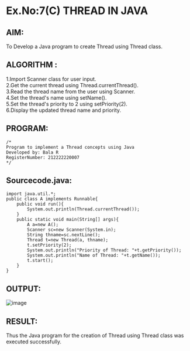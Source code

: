 # Ex.No:7(C)             THREAD IN JAVA
## AIM:
 To Develop a Java program to create Thread using Thread class.

## ALGORITHM :
1.Import Scanner class for user input.  
2.Get the current thread using Thread.currentThread().  
3.Read the thread name from the user using Scanner.  
4.Set the thread's name using setName().  
5.Set the thread's priority to 2 using setPriority(2).  
6.Display the updated thread name and priority.  

## PROGRAM:
 ```
/*
Program to implement a Thread concepts using Java
Developed by: Bala R
RegisterNumber: 212222220007
*/
```

## Sourcecode.java:

```
import java.util.*;
public class A implements Runnable{
    public void run(){
        System.out.println(Thread.currentThread());
    }
    public static void main(String[] args){
        A a=new A();
        Scanner sc=new Scanner(System.in);
        String thname=sc.nextLine();
        Thread t=new Thread(a, thname);
        t.setPriority(2);
        System.out.println("Priority of Thread: "+t.getPriority());
        System.out.println("Name of Thread: "+t.getName());
        t.start();
    }
}
```



## OUTPUT:

![image](https://github.com/user-attachments/assets/01d86686-a548-4348-8559-4a0b51b7c6d1)

## RESULT:
Thus the Java program for the creation of Thread using Thread class was executed successfully.







